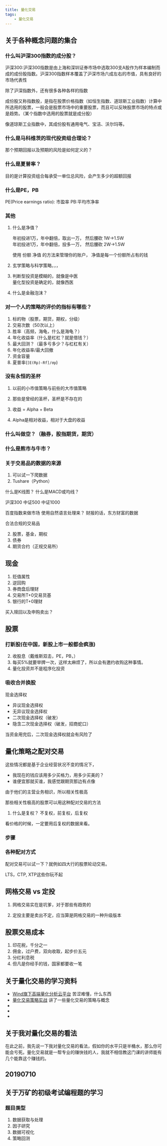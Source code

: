 ```yaml
---
title: 量化交易
tags:
    - 量化交易
---
```


## 关于各种概念问题的集合

### 什么叫沪深300指数的成分股？

沪深300:沪深300指数是由上海和深圳证券市场中选取300支A股作为样本编制而成的成份股指数。沪深300指数样本覆盖了沪深市场六成左右的市值，具有良好的市场代表性

除了沪深指数外，还有很多各种各样的指数

成份股又称指数股，是指在股票价格指数（如恒生指数、道琼斯工业指数）计算中所选用的股票，一般会是股票市场中的重要股票，而且可以反映股票市场的特点或是趋势。（某个指数中选用的股票就是成分股）

像道琼斯工业指数中，其成份股有通用电气、宝洁、沃尔玛等。

### 什么是马科维茨的现代投资组合理论？

那个预期回报以及预期的风险是如何定义的？

### 什么是夏普率？

目的是计算投资组合每承受一单位总风险，会产生多少的超额回报

### 什么是PE，PB

PE(Price earnings ratio): 市盈率
PB:平均市净率

### 其他

1. 什么是净值？

    年初投进1万，年中翻倍，取出一万， 然后腰砍 1W->1.5W  
    年初投进1万，年中翻倍，投多一万， 然后腰砍 2W->1.5W  

    使用 份额 净值 的方法来管理你的账户， 净值是每一个份额所占有的钱

2. 玄学策略与科学策略，，，

3. 判断型投资是模糊的，就像是中医  
    量化型投资是确定的，就像西医

4. 什么是金融泡沫？

### 对一个人的策略的评价的指标有哪些？

1. 标的物（股票，期货，期权，分级）
2. 交易次数（50次以上）
3. 胜率（高频，海龟，什么是海龟？）
2. 年化收益率（什么是杠杠？就是借钱？）
3. 最大回测？（最多亏多少？与杠杠有关）
4. 年化收益率/最大回撤
5. 资金容量
6. 夏普率(```[E(Rp)-Rf]/σp```)

### 没有永恒的圣杯

1. 以前的小市值策略与前些的大市值策略

2. 那些是曾经的圣杯，圣杯是不存在的

3. 收益 = Alpha + Beta

4. Alpha是相对收益，相对于大盘的收益

### 什么叫做空？（融券，股指期货，期货）

### 什么是熊市与牛市？

### 关于交易品的数据的来源

1. 可以试一下爬数据
2. Tushare（Python）

什么是K线图？
什么是MACD或均线？

沪深300
中证500
中证1000

百度指数来做市场
使用自然语言处理来？
财报的话，东方财富的数据

合法合规的交易品

2. 股票，基金，期权
3. 债券
4. 期货合约（正规交易所）

## 现金

1. 贬值属性
2. 逆回购
3. 券商盘后理财
4. 交易所T+0交易货基
5. 银行的T+0理财

买入赎回以及申购卖出？

## 股票

### 打新股(在中国，新股上市一般都会疯涨)
2. 收股息（戴维斯双击，PE，PB，）
3. 每买5%就要举牌一次，这样太麻烦了，所以会有邀约收购这种事情。
1. 量化投资并不是程序化投资

### 吸收合并换股

现金选择权

- 异议现金选择权
- 无异议现金选择权
- 二次现金选择权（破发）
- 隐含二次现金选择权（破发，招商蛇口）

当资金用完后，二次现金选择权就会有风险了

## 量化策略之配对交易

这些情况都是基于企业经营状况不变的情况下，

- 我现在的钱应该用多少买格力，用多少买美的？
- 谁便宜那就买谁，我感觉跟期货那边有点像

由于他们的主营业务相识，所以相关性极高

那些相关性极高的股票可以用这种配对交易的方法

1. 什么是复权？ 不复权，前复权，后复权

看价格的时候，一定要用后复权的数据来看。

### 步骤

### 各种配对方式

配对交易可以试一下？就例如四大行的股票轮动交易。

LTS，CTP, XTP这些你玩不起

## 网格交易 vs 定投

1. 网格交易实在是坑爹，对于那些有趋势的

1. 定投主要是卖出不定，应当算是网格交易的一种升级版本

## 股票交易成本

1. 印花税，千分之一
2. 佣金，过户费，双向收取，起步价五元
3. 分红利息税
4. 但凡是你经手的钱，国家都要收一笔

## 关于量化交易的学习资料

- [Wind旗下高端量化分析云平台](https://www.windquant.com/) 苦涩难懂，什么东西
- [量化交易策略实战](https://www.bilibili.com/video/av52584438) 讲了一些量化交易的策略与概念
- []()
- []()
- []()

## 关于我对量化交易的看法

在此之前，我先说一下我对量化交易的看法，假如你的水平只是半桶水，那么你可能会亏死。量化交易就是一帮专业的赚快钱的人，我就不相信教这门课的讲师能有几个能靠这个赚钱的。

## 20190710

## 关于万矿的初级考试编程题的学习

### 题目类型

1. 数据获取与处理
2. 因子研究
3. 数据可视化
4. 策略回测